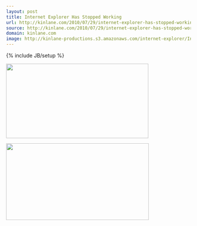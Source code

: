 ```yaml
---
layout: post
title: Internet Explorer Has Stopped Working
url: http://kinlane.com/2010/07/29/internet-explorer-has-stopped-working/
source: http://kinlane.com/2010/07/29/internet-explorer-has-stopped-working/
domain: kinlane.com
image: http://kinlane-productions.s3.amazonaws.com/internet-explorer/Internet-Explorer-Stopped-Working-1.png
---
```

{% include JB/setup %}<p class="c1">
     <img class="aligncenter"
        title="Internet Explorer has Stopped Working"
        src="http://kinlane-productions.s3.amazonaws.com/internet-explorer/Internet-Explorer-Stopped-Working-1.png"
        alt=""
        width="388"
        height="203" />
</p>

<p class="c1">
     <img class="alignnone"
        title="Stop Using Internet Explorer"
        src="http://kinlane-productions.s3.amazonaws.com/internet-explorer/Internet-Explorer-Stopped-Working-2.png"
        alt=""
        width="389"
        height="209" />
</p>